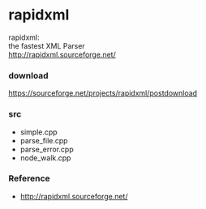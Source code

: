 rapidxml
===============

rapidxml: <br/>
the fastest XML Parser <br/>
http://rapidxml.sourceforge.net/ <br/>


###  download
https://sourceforge.net/projects/rapidxml/postdownload <br/>

### src
- simple.cpp  <br/>
- parse_file.cpp  <br/>
- parse_error.cpp  <br/>
- node_walk.cpp  <br/>


### Reference
- http://rapidxml.sourceforge.net/ 

